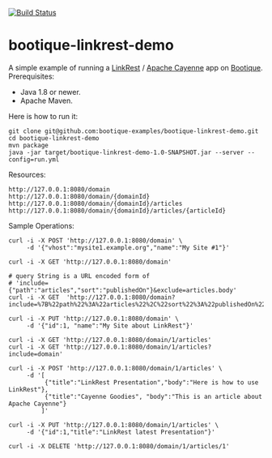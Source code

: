 [![Build Status](https://travis-ci.org/bootique-examples/bootique-linkrest-demo.svg)](https://travis-ci.org/bootique-examples/bootique-linkrest-demo)

# bootique-linkrest-demo

A simple example of running a [LinkRest](http://linkrest.io) / [Apache Cayenne](http://cayenne.apache.org/) app
on [Bootique](http://bootique.io). Prerequisites:

* Java 1.8 or newer.
* Apache Maven.

Here is how to run it:

	git clone git@github.com:bootique-examples/bootique-linkrest-demo.git
	cd bootique-linkrest-demo
	mvn package
	java -jar target/bootique-linkrest-demo-1.0-SNAPSHOT.jar --server --config=run.yml

Resources:

	http://127.0.0.1:8080/domain
	http://127.0.0.1:8080/domain/{domainId}
	http://127.0.0.1:8080/domain/{domainId}/articles
	http://127.0.0.1:8080/domain/{domainId}/articles/{articleId}

Sample Operations:

    curl -i -X POST 'http://127.0.0.1:8080/domain' \
         -d '{"vhost":"mysite1.example.org","name":"My Site #1"}'
         
    curl -i -X GET 'http://127.0.0.1:8080/domain'
    
    # query String is a URL encoded form of 
    # 'include={"path":"articles","sort":"publishedOn"}&exclude=articles.body'
    curl -i -X GET  'http://127.0.0.1:8080/domain?include=%7B%22path%22%3A%22articles%22%2C%22sort%22%3A%22publishedOn%22%7D&exclude=articles.body'
         
    curl -i -X PUT 'http://127.0.0.1:8080/domain' \
         -d '{"id":1, "name":"My Site about LinkRest"}'

    curl -i -X GET 'http://127.0.0.1:8080/domain/1/articles'
    curl -i -X GET 'http://127.0.0.1:8080/domain/1/articles?include=domain'
    
    curl -i -X POST 'http://127.0.0.1:8080/domain/1/articles' \
         -d '[
              {"title":"LinkRest Presentation","body":"Here is how to use LinkRest"},
              {"title":"Cayenne Goodies", "body":"This is an article about Apache Cayenne"}
             ]'
             
    curl -i -X PUT 'http://127.0.0.1:8080/domain/1/articles' \
         -d '{"id":1,"title":"LinkRest latest Presentation"}'
         
    curl -i -X DELETE 'http://127.0.0.1:8080/domain/1/articles/1'
